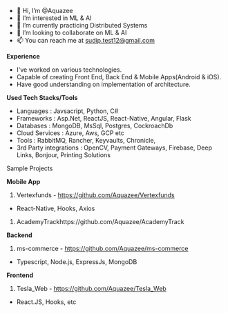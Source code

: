- 👋 Hi, I’m @Aquazee
- 👀 I’m interested in ML & AI
- 🌱 I’m currently practicing Distributed Systems
- 💞️ I’m looking to collaborate on ML & AI
- 📫 You can reach me at sudip.test12@gmail.com

**Experience**
- I've worked on various technologies. 
- Capable of creating Front End, Back End & Mobile Apps(Android & iOS).
- Have good understanding on implementation of architecture.

**Used Tech Stacks/Tools**
- Languages : Javsacript, Python, C#
- Frameworks : Asp.Net, ReactJS, React-Native, Angular, Flask
- Databases : MongoDB, MsSql, Postgres, CockroachDb
- Cloud Services : Azure, Aws, GCP etc
- Tools : RabbitMQ, Rancher, Keyvaults, Chronicle, 
- 3rd Party integrations : OpenCV, Payment Gateways, Firebase, Deep Links, Bonjour, Printing Solutions

Sample Projects

**Mobile App**
1. Vertexfunds - https://github.com/Aquazee/Vertexfunds
 - React-Native, Hooks, Axios

1. AcademyTrackhttps://github.com/Aquazee/AcademyTrack

**Backend**
1. ms-commerce - https://github.com/Aquazee/ms-commerce
 - Typescript, Node.js, ExpressJs, MongoDB

**Frontend**
1. Tesla_Web - https://github.com/Aquazee/Tesla_Web
 - React.JS, Hooks, etc
